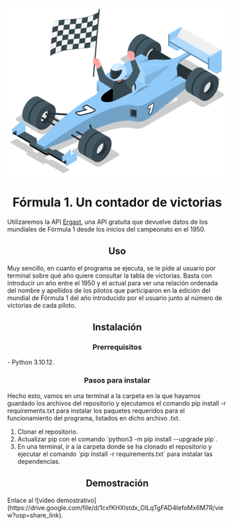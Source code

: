<p align="center">
    <img src="./assets/icon.png">
</p>
<h1 align="center">Fórmula 1. Un contador de victorias</h1>

Utilizaremos la API [Ergast](http://ergast.com/mrd/), una API gratuita que devuelve datos de los mundiales de Fórmula 1 desde los inicios del campeonato en el 1950.

<h2 align="center">Uso</h2>
Muy sencillo, en cuanto el programa se ejecuta, se le pide al usuario por terminal sobre qué año quiere consultar la tabla de victorias.
Basta con introducir un año entre el 1950 y el actual para ver una relación ordenada del nombre y apellidos de los pilotos que participaron en la edición del mundial de Fórmula 1 del año introducido por el usuario junto al número de victorias de cada piloto.

<h2 align="center">Instalación</h2>
<h3 align="center">Prerrequisitos</h3>
- Python 3.10.12.
<h3 align="center">Pasos para instalar</h3>
Hecho esto, vamos en una terminal a la carpeta en la que hayamos guardado los archivos del repositorio y ejecutamos el comando pip install -r requirements.txt para instalar los paquetes requeridos para el funcionamiento del programa, listados en dicho archivo .txt.
<p align="center">
    <ol>
        <li>Clonar el repositorio.</li>
        <li>Actualizar pip con el comando `python3 -m pip install --upgrade pip`.</li>
        <li>En una terminal, ir a la carpeta donde se ha clonado el repositorio y ejecutar el comando `pip install -r requirements.txt` para instalar las dependencias.</li>
    </ol>
</p>

<h2 align="center">Demostración</h2>
Enlace al ![vídeo demostrativo](https://drive.google.com/file/d/1cxfKHXlstdx_OILqTgFAD4IefoMx6M7R/view?usp=share_link).